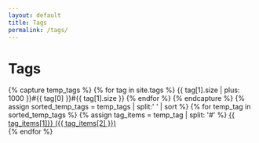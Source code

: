 ```yaml
---
layout: default
title: Tags
permalink: /tags/
---
```

<div class="home other-pages">
  <h1 class="page-heading">Tags</h1>
  {% capture temp_tags %}
    {% for tag in site.tags %}
      {{ tag[1].size | plus: 1000 }}#{{ tag[0] }}#{{ tag[1].size }}
    {% endfor %}
  {% endcapture %}
  {% assign sorted_temp_tags = temp_tags | split:' ' | sort %}
  {% for temp_tag in sorted_temp_tags %}
    {% assign tag_items = temp_tag | split: '#' %}
    <span class="post-meta">
      <a class="post-tag" href="/raion-log/tags/{{ tag_items[1] }}/">{{ tag_items[1]}} ({{ tag_items[2] }})</a>
    </span><br/>
  {% endfor %}
</div>